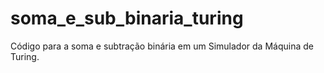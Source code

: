 # soma_e_sub_binaria_turing
Código para a soma e subtração binária em um Simulador da Máquina de Turing.
